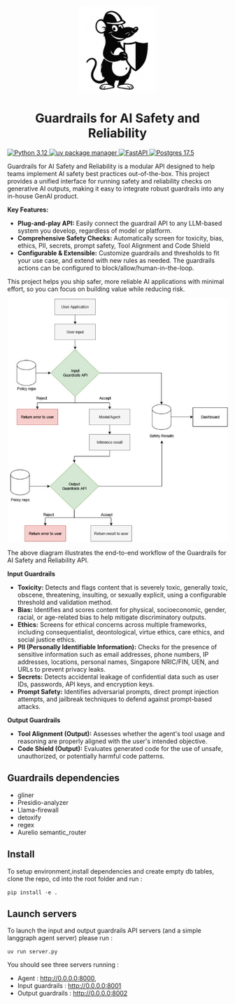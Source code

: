 <p align="center">
  <img src="assets/logo.png" alt="Logo" width="180"/>
  <h1 align="center">Guardrails for AI Safety and Reliability</h1>
  <a href="https://www.python.org/downloads/release/python-3120/">
    <img src="https://img.shields.io/badge/Python-3.12-blue?logo=python" alt="Python 3.12">
  </a>
  <a href="https://github.com/astral-sh/uv">
    <img src="https://img.shields.io/badge/uv-Package_Manager-6e40c9?logo=rust" alt="uv package manager">
  </a>
  <a href="https://fastapi.tiangolo.com/">
    <img src="https://img.shields.io/badge/FastAPI-Framework-009688?logo=fastapi" alt="FastAPI">
  </a>
  <a href="https://www.postgresql.org/about/news/postgresql-175-released-2770/">
    <img src="https://img.shields.io/badge/Postgres-17.5-336791?logo=postgresql" alt="Postgres 17.5">
  </a>
</p>

Guardrails for AI Safety and Reliability is a modular API designed to help teams implement AI safety best practices out-of-the-box. This project provides a unified interface for running safety and reliability checks on generative AI outputs, making it easy to integrate robust guardrails into any in-house GenAI product.

**Key Features:**
- **Plug-and-play API:** Easily connect the guardrail API to any LLM-based system you develop, regardless of model or platform.
- **Comprehensive Safety Checks:** Automatically screen for toxicity, bias, ethics, PII, secrets, prompt safety, Tool Alignment and Code Shield
- **Configurable & Extensible:** Customize guardrails and thresholds to fit your use case, and extend with new rules as needed. The guardrails actions can be configured to block/allow/human-in-the-loop.

This project helps you ship safer, more reliable AI applications with minimal effort, so you can focus on building value while reducing risk.

![Workflow Diagram](assets/workflow.jpg)

The above diagram illustrates the end-to-end workflow of the Guardrails for AI Safety and Reliability API. 

**Input Guardrails**
 - **Toxicity:** Detects and flags content that is severely toxic, generally toxic, obscene, threatening, insulting, or sexually explicit, using a configurable threshold and validation method.
  - **Bias:** Identifies and scores content for physical, socioeconomic, gender, racial, or age-related bias to help mitigate discriminatory outputs.
  - **Ethics:** Screens for ethical concerns across multiple frameworks, including consequentialist, deontological, virtue ethics, care ethics, and social justice ethics.
  - **PII (Personally Identifiable Information):** Checks for the presence of sensitive information such as email addresses, phone numbers, IP addresses, locations, personal names, Singapore NRIC/FIN, UEN, and URLs to prevent privacy leaks.
  - **Secrets:** Detects accidental leakage of confidential data such as user IDs, passwords, API keys, and encryption keys.
  - **Prompt Safety:** Identifies adversarial prompts, direct prompt injection attempts, and jailbreak techniques to defend against prompt-based attacks.


**Output Guardrails**
  - **Tool Alignment (Output):** Assesses whether the agent's tool usage and reasoning are properly aligned with the user's intended objective.
  - **Code Shield (Output):** Evaluates generated code for the use of unsafe, unauthorized, or potentially harmful code patterns.

## Guardrails dependencies

- gliner
- Presidio-analyzer
- Llama-firewall
- detoxify
- regex
- Aurelio semantic_router


## Install 

To setup environment,install dependencies and create empty db tables, clone the repo, cd into the root folder and run : 

```
pip install -e .
```

## Launch servers

To launch the input and output guardrails API servers (and a simple langgraph agent server) please run : 

```
uv run server.py
```

You should see three servers running : 
- Agent : http://0.0.0.0:8000, 
- Input guardrails : http://0.0.0.0:8001
- Output guardrails : http://0.0.0.0:8002


